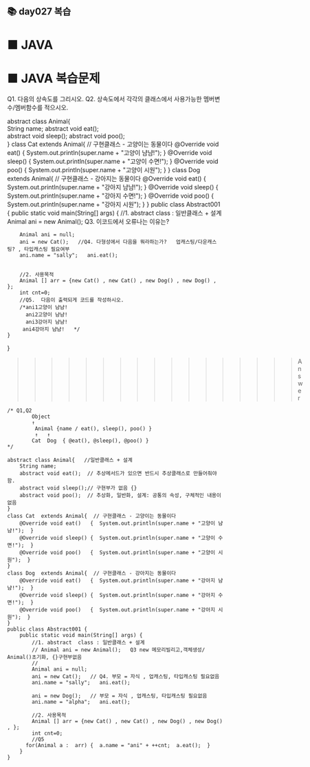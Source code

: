 ## 📚 day027 복습 


# ■ JAVA
# ■ JAVA 복습문제
Q1. 다음의 상속도를 그리시오.
Q2. 상속도에서  각각의 클래스에서 사용가능한 멤버변수/멤버함수를  적으시오.

abstract class Animal{    
	String name; 
	abstract void eat();   
	abstract void sleep(); 
	abstract void poo();  
}
class Cat  extends Animal{  // 구현클래스 - 고양이는 동물이다
	@Override void eat()   {  System.out.println(super.name + "고양이 냠냠!");  }
	@Override void sleep() {  System.out.println(super.name + "고양이 수면!");  }
	@Override void poo()   {  System.out.println(super.name + "고양이 시원");  }
}
class Dog  extends Animal{  // 구현클래스 - 강아지는 동물이다
	@Override void eat()   {  System.out.println(super.name + "강아지 냠냠!");  }
	@Override void sleep() {  System.out.println(super.name + "강아지 수면!");  }
	@Override void poo()   {  System.out.println(super.name + "강아지 시원");  }
}
public class Abstract001 {
	public static void main(String[] args) {
		//1. abstract  class : 일반클래스 + 설계
		Animal ani = new Animal();   Q3. 이코드에서 오류나는 이유는? 
	 
		Animal ani = null;
		ani = new Cat();   //Q4. 다형성에서 다음을 뭐라하는가?   업캐스팅/다운캐스팅? , 타입캐스팅 필요여부
		ani.name = "sally";   ani.eat();
 
		
		//2. 사용목적
		Animal [] arr = {new Cat() , new Cat() , new Dog() , new Dog() , };
		int cnt=0;
		//Q5.  다음이 출력되게 코드를 작성하시오.
		/*ani1고양이 냠냠!
		  ani2고양이 냠냠!
		  ani3강아지 냠냠!
		 ani4강아지 냠냠!   */
	}
}


>>>>>>>>>>>>>>>>> Answer
```
/* Q1,Q2
	    Object  
      	↑
	     Animal {name / eat(), sleep(), poo() }
	     ↑   ↑ 
	    Cat  Dog  { @eat(), @sleep(), @poo() }
*/

abstract class Animal{   //일반클래스 + 설계
	String name; 
	abstract void eat();  // 추상메서드가 있으면 반드시 추상클래스로 만들어줘야함.
	abstract void sleep();// 구현부가 없음 {}
	abstract void poo();  // 추상화, 일반화, 설계: 공통의 속성, 구체적인 내용이 없음
}
class Cat  extends Animal{  // 구현클래스 - 고양이는 동물이다
	@Override void eat()   {  System.out.println(super.name + "고양이 냠냠!");  }
	@Override void sleep() {  System.out.println(super.name + "고양이 수면!");  }
	@Override void poo()   {  System.out.println(super.name + "고양이 시원");  }
}
class Dog  extends Animal{  // 구현클래스 - 강아지는 동물이다
	@Override void eat()   {  System.out.println(super.name + "강아지 냠냠!");  }
	@Override void sleep() {  System.out.println(super.name + "강아지 수면!");  }
	@Override void poo()   {  System.out.println(super.name + "강아지 시원");  }
}
public class Abstract001 {
	public static void main(String[] args) {
		//1. abstract  class : 일반클래스 + 설계
		// Animal ani = new Animal();   Q3 new 메모리빌리고,객체생성/ Animal()초기화, {}구현부없음
		// 
		Animal ani = null;
		ani = new Cat();   // Q4. 부모 = 자식 , 업캐스팅, 타입캐스팅 필요없음
		ani.name = "sally";   ani.eat();

		ani = new Dog();   // 부모 = 자식 , 업캐스팅, 타입캐스팅 필요없음
		ani.name = "alpha";   ani.eat();
		
		//2. 사용목적
		Animal [] arr = {new Cat() , new Cat() , new Dog() , new Dog() , };
		int cnt=0;
		//Q5
      for(Animal a :  arr) {  a.name = "ani" + ++cnt;  a.eat();  }
	}
} 
```